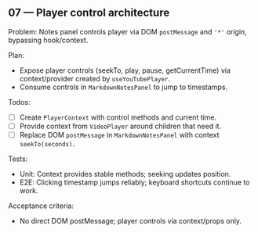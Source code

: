 ## 07 — Player control architecture

Problem: Notes panel controls player via DOM `postMessage` and `'*'` origin, bypassing hook/context.

Plan:

- Expose player controls (seekTo, play, pause, getCurrentTime) via context/provider created by `useYouTubePlayer`.
- Consume controls in `MarkdownNotesPanel` to jump to timestamps.

Todos:

- [ ] Create `PlayerContext` with control methods and current time.
- [ ] Provide context from `VideoPlayer` around children that need it.
- [ ] Replace DOM `postMessage` in `MarkdownNotesPanel` with context `seekTo(seconds)`.

Tests:

- Unit: Context provides stable methods; seeking updates position.
- E2E: Clicking timestamp jumps reliably; keyboard shortcuts continue to work.

Acceptance criteria:

- No direct DOM postMessage; player controls via context/props only.
